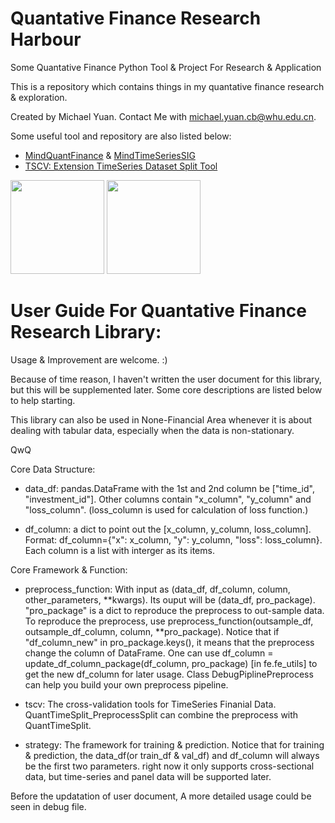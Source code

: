 # Quantative Finance Research Harbour
Some Quantative Finance Python Tool & Project For Research &amp; Application

This is a repository which contains things in my quantative finance research & exploration.

Created by Michael Yuan.
Contact Me with michael.yuan.cb@whu.edu.cn.

Some useful tool and repository are also listed below:
 - [MindQuantFinance](https://gitee.com/luweizheng/mind-quant-finance) & [MindTimeSeriesSIG](https://gitee.com/mindspore/community/tree/master/sigs/TimeSequence)
 - [TSCV: Extension TimeSeries Dataset Split Tool](https://github.com/WenjieZ/TSCV)

<image src="src/img/cat.jpg" width="150" height="150">
<image src="src/img/quant_investment.png" width="150" height="150">

<br>

# User Guide For Quantative Finance Research Library:

Usage & Improvement are welcome. :)

Because of time reason, I haven't written the user document for this library, but this will be supplemented later. Some core descriptions are listed below to help starting.

This library can also be used in None-Financial Area whenever it is about dealing with tabular data, especially when the data is non-stationary.

QwQ

Core Data Structure:

 - data_df:  pandas.DataFrame with the 1st and 2nd column be ["time_id", "investment_id"]. Other columns contain "x_column", "y_column" and "loss_column". (loss_column is used for calculation of loss function.)

 - df_column: a dict to point out the [x_column, y_column, loss_column]. Format: df_column={"x": x_column, "y": y_column, "loss": loss_column}. Each column is a list with interger as its items.

Core Framework & Function:

 - preprocess_function: With input as (data_df, df_column, column, other_parameters, **kwargs). Its ouput will be (data_df, pro_package). "pro_package" is a dict to reproduce the preprocess to out-sample data. To reproduce the preprocess, use preprocess_function(outsample_df, outsample_df_column, column, **pro_package). Notice that if "df_column_new" in pro_package.keys(), it means that the preprocess change the column of DataFrame. One can use df_column = update_df_column_package(df_column, pro_package) [in fe.fe_utils] to get the new df_column for later usage. Class DebugPiplinePreprocess can help you build your own preprocess pipeline.

 - tscv: The cross-validation tools for TimeSeries Finanial Data. QuantTimeSplit_PreprocessSplit can combine the preprocess with QuantTimeSplit.

 - strategy: The framework for training & prediction. Notice that for training & prediction, the data_df(or train_df & val_df) and df_column will always be the first two parameters. right now it only supports cross-sectional data, but time-series and panel data will be supported later.

 Before the updatation of user document, A more detailed usage could be seen in debug file.